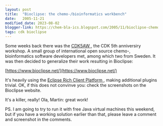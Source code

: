 ```yaml
---
layout: post
title:  "Bioclipse: the chemo-/bioinformatics workbench"
date:   2005-11-21
modified_date: 2023-08-02
blogger-link: https://chem-bla-ics.blogspot.com/2005/11/bioclipse-chemo-bioinformatics.html
tags: cdk bioclipse
---
```


Some weeks back there was the [CDK5AW <i class="fa-solid fa-box-archive fa-xs"></i>](https://web.archive.org/web/20080208101002/http://almost.cubic.uni-koeln.de/cdk/cdk_top/events/cdk5yearworkshop/),
the CDK 5th anniversiry workshop. A small group of international open source chemo-, bioinformatics software developers met,
among which two from Sweden. It was then decided to generalize their work resulting in Bioclipse:

[https://www.bioclipse.net/](https://www.bioclipse.net/)

It's heavily using the [Eclipse Rich Client Platform <i class="fa-solid fa-recycle fa-xs"></i>](https://wiki.eclipse.org/Rich_Client_Platform), making additional plugins trivial. OK, if this does
not convinve you: check the screenshots on the Bioclipse website.

It's a killer, really! Ola, Martin: great work!

PS. I am going to try to run it with free Java virtual machines this weekend, but if you have a working solution earlier than that, please leave a comment and screenshot in the comments.
